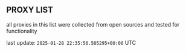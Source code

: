 ## PROXY LIST

all proxies in this list were collected from open sources and tested for functionality

last update: `2025-01-28 22:35:56.505295+00:00` UTC